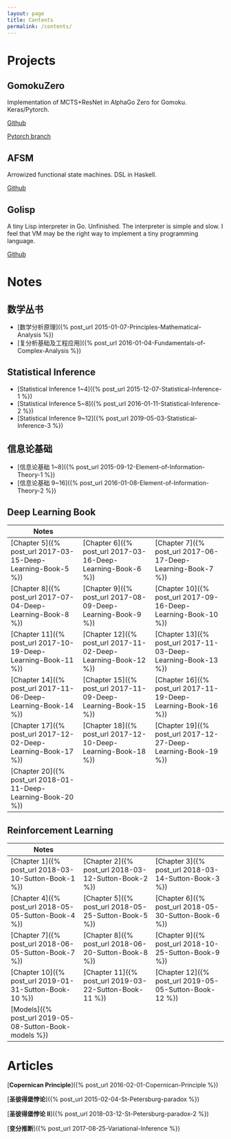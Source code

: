 ```yaml
---
layout: page
title: Contents
permalink: /contents/
---
```


# Projects

## GomokuZero

Implementation of MCTS+ResNet in AlphaGo Zero for Gomoku. Keras/Pytorch.

[Github](https://github.com/FiveEyes/GomokuZero)

[Pytorch branch](https://github.com/FiveEyes/GomokuZero/tree/pytorch)



## AFSM

Arrowized functional state machines. DSL in Haskell.

[Github](https://github.com/PseudoPower/AFSM)



## Golisp

A tiny Lisp interpreter in Go. Unfinished. The interpreter is simple and slow. I feel that VM may be the right way to implement a tiny programming language.

[Github](https://github.com/FiveEyes/golisp)



# Notes

## 数学丛书
  * [数学分析原理]({% post_url 2015-01-07-Principles-Mathematical-Analysis %})
  * [复分析基础及工程应用]({% post_url 2016-01-04-Fundamentals-of-Complex-Analysis %})

## Statistical Inference
  * [Statistical Inference 1~4]({% post_url 2015-12-07-Statistical-Inference-1 %})
  * [Statistical Inference 5~8]({% post_url 2016-01-11-Statistical-Inference-2 %})
  * [Statistical Inference 9~12]({% post_url 2019-05-03-Statistical-Inference-3 %})

## 信息论基础
  * [信息论基础 1~8]({% post_url 2015-09-12-Element-of-Information-Theory-1 %})
  * [信息论基础 9~16]({% post_url 2016-01-08-Element-of-Information-Theory-2 %})

## Deep Learning Book


| Notes | | |
| --- | --- | --- |
| [Chapter 5]({% post_url 2017-03-15-Deep-Learning-Book-5 %}) | [Chapter 6]({% post_url 2017-03-16-Deep-Learning-Book-6 %}) | [Chapter 7]({% post_url 2017-06-17-Deep-Learning-Book-7 %}) |
| [Chapter 8]({% post_url 2017-07-04-Deep-Learning-Book-8 %}) | [Chapter 9]({% post_url 2017-08-09-Deep-Learning-Book-9 %}) |[Chapter 10]({% post_url 2017-09-16-Deep-Learning-Book-10 %}) |
| [Chapter 11]({% post_url 2017-10-19-Deep-Learning-Book-11 %}) | [Chapter 12]({% post_url 2017-11-02-Deep-Learning-Book-12 %}) | [Chapter 13]({% post_url 2017-11-03-Deep-Learning-Book-13 %}) |
| [Chapter 14]({% post_url 2017-11-06-Deep-Learning-Book-14 %}) | [Chapter 15]({% post_url 2017-11-09-Deep-Learning-Book-15 %}) | [Chapter 16]({% post_url 2017-11-19-Deep-Learning-Book-16 %}) |
| [Chapter 17]({% post_url 2017-12-02-Deep-Learning-Book-17 %}) | [Chapter 18]({% post_url 2017-12-10-Deep-Learning-Book-18 %}) | [Chapter 19]({% post_url 2017-12-27-Deep-Learning-Book-19 %}) |
| [Chapter 20]({% post_url 2018-01-11-Deep-Learning-Book-20 %}) | | |





## Reinforcement Learning

| Notes | | |
| --- | --- | --- |
| [Chapter 1]({% post_url 2018-03-10-Sutton-Book-1 %}) | [Chapter 2]({% post_url 2018-03-12-Sutton-Book-2 %}) | [Chapter 3]({% post_url 2018-03-14-Sutton-Book-3 %}) |
| [Chapter 4]({% post_url 2018-05-05-Sutton-Book-4 %}) | [Chapter 5]({% post_url 2018-05-25-Sutton-Book-5 %}) | [Chapter 6]({% post_url 2018-05-30-Sutton-Book-6 %}) |
| [Chapter 7]({% post_url 2018-06-05-Sutton-Book-7 %}) | [Chapter 8]({% post_url 2018-06-20-Sutton-Book-8 %}) | [Chapter 9]({% post_url 2018-10-25-Sutton-Book-9 %}) |
| [Chapter 10]({% post_url 2019-01-31-Sutton-Book-10 %}) | [Chapter 11]({% post_url 2019-03-22-Sutton-Book-11 %}) | [Chapter 12]({% post_url 2019-05-05-Sutton-Book-12 %}) | 
| [Models]({% post_url 2019-05-08-Sutton-Book-models %}) | | |


# Articles

[**Copernican Principle**]({% post_url 2016-02-01-Copernican-Principle %})

[**圣彼得堡悖论**]({% post_url 2015-02-04-St-Petersburg-paradox %})

[**圣彼得堡悖论 II**]({% post_url 2018-03-12-St-Petersburg-paradox-2 %})

[**变分推断**]({% post_url 2017-08-25-Variational-Inference %})
